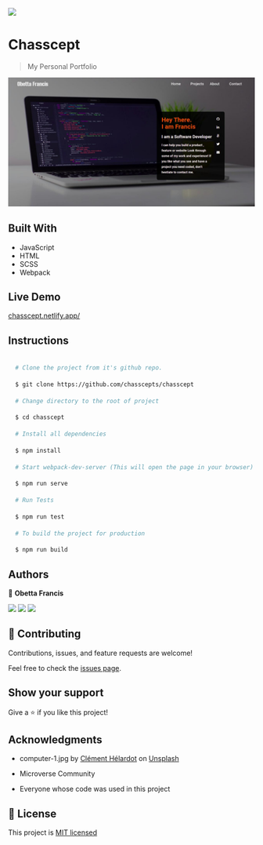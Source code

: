 ![](https://img.shields.io/badge/Microverse-blueviolet)

# Chasscept

> My Personal Portfolio

![screenshot](./screenshot.jpg)

## Built With

- JavaScript
- HTML
- SCSS
- Webpack

## Live Demo

[chasscept.netlify.app/](https://chasscept.netlify.app/)

## Instructions

```bash

  # Clone the project from it's github repo.

  $ git clone https://github.com/chasscepts/chasscept

  # Change directory to the root of project

  $ cd chasscept

  # Install all dependencies

  $ npm install

  # Start webpack-dev-server (This will open the page in your browser)

  $ npm run serve

  # Run Tests

  $ npm run test

  # To build the project for production

  $ npm run build

```

## Authors

👤 **Obetta Francis**

[![](https://img.shields.io/badge/GitHub-100000?style=for-the-badge&logo=github&logoColor=white)](https://github.com/chasscepts) [![](https://img.shields.io/badge/Twitter-1DA1F2?style=for-the-badge&logo=twitter&logoColor=white)](https://twitter.com/chasscepts) [![](https://img.shields.io/badge/LinkedIn-0077B5?style=for-the-badge&logo=linkedin&logoColor=white)](https://www.linkedin.com/in/chasscepts/)

## 🤝 Contributing

Contributions, issues, and feature requests are welcome!

Feel free to check the [issues page](https://github.com/chasscepts/chasscept/issues).

## Show your support

Give a ⭐️ if you like this project!

## Acknowledgments

- computer-1.jpg by [Clément Hélardot](https://unsplash.com/@clemhlrdt?utm_source=unsplash&utm_medium=referral&utm_content=creditCopyText) on [Unsplash](https://unsplash.com/s/photos/computer?utm_source=unsplash&utm_medium=referral&utm_content=creditCopyText)

- Microverse Community
- Everyone whose code was used in this project

## 📝 License

This project is [MIT licensed](./LICENSE)

